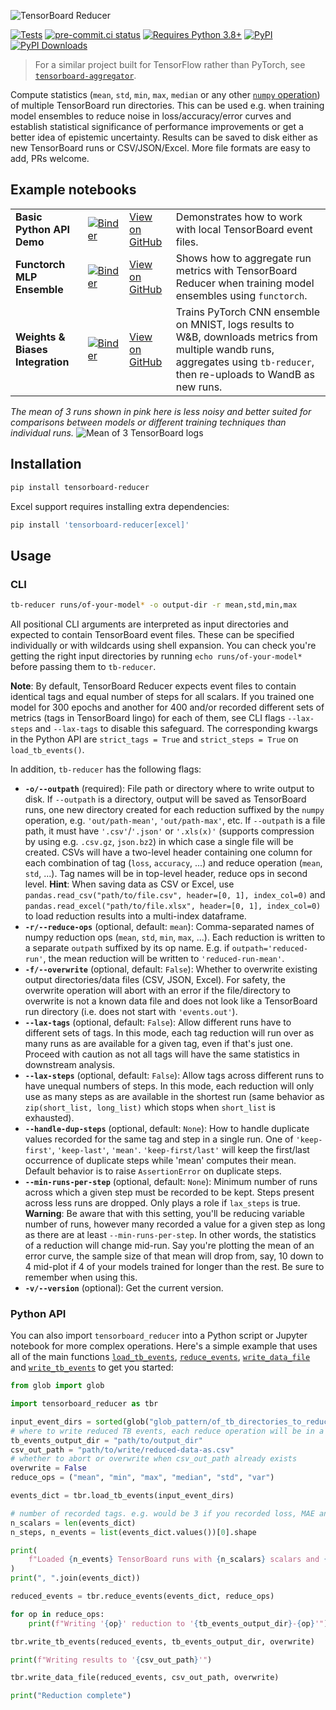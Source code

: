 ![TensorBoard Reducer](https://raw.githubusercontent.com/janosh/tensorboard-reducer/main/assets/tensorboard-reducer.svg)

[![Tests](https://github.com/janosh/tensorboard-reducer/actions/workflows/test.yml/badge.svg)](https://github.com/janosh/tensorboard-reducer/actions/workflows/test.yml)
[![pre-commit.ci status](https://results.pre-commit.ci/badge/github/janosh/tensorboard-reducer/main.svg)](https://results.pre-commit.ci/latest/github/janosh/tensorboard-reducer/main)
[![Requires Python 3.8+](https://img.shields.io/badge/Python-3.8+-blue.svg)](https://python.org/downloads)
[![PyPI](https://img.shields.io/pypi/v/tensorboard-reducer)](https://pypi.org/project/tensorboard-reducer)
[![PyPI Downloads](https://img.shields.io/pypi/dm/tensorboard-reducer)](https://pypistats.org/packages/tensorboard-reducer)

> For a similar project built for TensorFlow rather than PyTorch, see [`tensorboard-aggregator`](https://github.com/Spenhouet/tensorboard-aggregator).

Compute statistics (`mean`, `std`, `min`, `max`, `median` or any other [`numpy` operation](https://numpy.org/doc/stable/reference/routines.statistics)) of multiple TensorBoard run directories. This can be used e.g. when training model ensembles to reduce noise in loss/accuracy/error curves and establish statistical significance of performance improvements or get a better idea of epistemic uncertainty. Results can be saved to disk either as new TensorBoard runs or CSV/JSON/Excel. More file formats are easy to add, PRs welcome.

## Example notebooks

|                                  |                                                                                                                                                                                                                                   |                                                                                                                   |                                                                                                                                                                             |
| -------------------------------- | --------------------------------------------------------------------------------------------------------------------------------------------------------------------------------------------------------------------------------- | ----------------------------------------------------------------------------------------------------------------- | --------------------------------------------------------------------------------------------------------------------------------------------------------------------------- |
| **Basic Python API Demo**        | <a href="https://mybinder.org/v2/gh/janosh/tensorboard-reducer/main?labpath=examples%2Fbasic_python_api_example.ipynb"><img src="https://mybinder.org/badge_logo.svg" valign="middle" style="mind-width: 80px;" alt="Binder"></a> | [View on GitHub](https://github.com/janosh/tensorboard-reducer/blob/main/examples/basic_python_api_example.ipynb) | Demonstrates how to work with local TensorBoard event files.                                                                                                                |
| **Functorch MLP Ensemble**       | <a href="https://mybinder.org/v2/gh/janosh/tensorboard-reducer/main?labpath=examples%2Ffunctorch_mlp_ensemble.ipynb"><img src="https://mybinder.org/badge_logo.svg" valign="middle" style="mind-width: 80px;" alt="Binder"></a>   | [View on GitHub](https://github.com/janosh/tensorboard-reducer/blob/main/examples/functorch_mlp_ensemble.ipynb)   | Shows how to aggregate run metrics with TensorBoard Reducer when training model ensembles using `functorch`.                                                                |
| **Weights & Biases Integration** | <a href="https://mybinder.org/v2/gh/janosh/tensorboard-reducer/main?labpath=examples%2Fwandb_integration.ipynb"><img src="https://mybinder.org/badge_logo.svg" valign="middle" style="mind-width: 80px;" alt="Binder"></a>        | [View on GitHub](https://github.com/janosh/tensorboard-reducer/blob/main/examples/wandb_integration.ipynb)        | Trains PyTorch CNN ensemble on MNIST, logs results to W&B, downloads metrics from multiple wandb runs, aggregates using `tb-reducer`, then re-uploads to WandB as new runs. |

_The mean of 3 runs shown in pink here is less noisy and better suited for comparisons between models or different training techniques than individual runs._
![Mean of 3 TensorBoard logs](https://raw.githubusercontent.com/janosh/tensorboard-reducer/main/assets/3-runs-mean.png)

## Installation

```sh
pip install tensorboard-reducer
```

Excel support requires installing extra dependencies:

```sh
pip install 'tensorboard-reducer[excel]'
```

## Usage

### CLI

```sh
tb-reducer runs/of-your-model* -o output-dir -r mean,std,min,max
```

All positional CLI arguments are interpreted as input directories and expected to contain TensorBoard event files. These can be specified individually or with wildcards using shell expansion. You can check you're getting the right input directories by running `echo runs/of-your-model*` before passing them to `tb-reducer`.

**Note**: By default, TensorBoard Reducer expects event files to contain identical tags and equal number of steps for all scalars. If you trained one model for 300 epochs and another for 400 and/or recorded different sets of metrics (tags in TensorBoard lingo) for each of them, see CLI flags `--lax-steps` and `--lax-tags` to disable this safeguard. The corresponding kwargs in the Python API are `strict_tags = True` and `strict_steps = True` on `load_tb_events()`.

In addition, `tb-reducer` has the following flags:

- **`-o/--outpath`** (required): File path or directory where to write output to disk. If `--outpath` is a directory, output will be saved as TensorBoard runs, one new directory created for each reduction suffixed by the `numpy` operation, e.g. `'out/path-mean'`, `'out/path-max'`, etc. If `--outpath` is a file path, it must have `'.csv'`/`'.json'` or `'.xls(x)'` (supports compression by using e.g. `.csv.gz`, `json.bz2`) in which case a single file will be created. CSVs will have a two-level header containing one column for each combination of tag (`loss`, `accuracy`, ...) and reduce operation (`mean`, `std`, ...). Tag names will be in top-level header, reduce ops in second level. **Hint**: When saving data as CSV or Excel, use `pandas.read_csv("path/to/file.csv", header=[0, 1], index_col=0)` and `pandas.read_excel("path/to/file.xlsx", header=[0, 1], index_col=0)` to load reduction results into a multi-index dataframe.
- **`-r/--reduce-ops`** (optional, default: `mean`): Comma-separated names of numpy reduction ops (`mean`, `std`, `min`, `max`, ...). Each reduction is written to a separate `outpath` suffixed by its op name. E.g. if `outpath='reduced-run'`, the mean reduction will be written to `'reduced-run-mean'`.
- **`-f/--overwrite`** (optional, default: `False`): Whether to overwrite existing output directories/data files (CSV, JSON, Excel). For safety, the overwrite operation will abort with an error if the file/directory to overwrite is not a known data file and does not look like a TensorBoard run directory (i.e. does not start with `'events.out'`).
- **`--lax-tags`** (optional, default: `False`): Allow different runs have to different sets of tags. In this mode, each tag reduction will run over as many runs as are available for a given tag, even if that's just one. Proceed with caution as not all tags will have the same statistics in downstream analysis.
- **`--lax-steps`** (optional, default: `False`): Allow tags across different runs to have unequal numbers of steps. In this mode, each reduction will only use as many steps as are available in the shortest run (same behavior as `zip(short_list, long_list)` which stops when `short_list` is exhausted).
- **`--handle-dup-steps`** (optional, default: `None`): How to handle duplicate values recorded for the same tag and step in a single run. One of `'keep-first'`, `'keep-last'`, `'mean'`. `'keep-first/last'` will keep the first/last occurrence of duplicate steps while 'mean' computes their mean. Default behavior is to raise `AssertionError` on duplicate steps.
- **`--min-runs-per-step`** (optional, default: `None`): Minimum number of runs across which a given step must be recorded to be kept. Steps present across less runs are dropped. Only plays a role if `lax_steps` is true. **Warning**: Be aware that with this setting, you'll be reducing variable number of runs, however many recorded a value for a given step as long as there are at least `--min-runs-per-step`. In other words, the statistics of a reduction will change mid-run. Say you're plotting the mean of an error curve, the sample size of that mean will drop from, say, 10 down to 4 mid-plot if 4 of your models trained for longer than the rest. Be sure to remember when using this.
- **`-v/--version`** (optional): Get the current version.

### Python API

You can also import `tensorboard_reducer` into a Python script or Jupyter notebook for more complex operations. Here's a simple example that uses all of the main functions [`load_tb_events`], [`reduce_events`], [`write_data_file`] and [`write_tb_events`] to get you started:

```py
from glob import glob

import tensorboard_reducer as tbr

input_event_dirs = sorted(glob("glob_pattern/of_tb_directories_to_reduce*"))
# where to write reduced TB events, each reduce operation will be in a separate subdirectory
tb_events_output_dir = "path/to/output_dir"
csv_out_path = "path/to/write/reduced-data-as.csv"
# whether to abort or overwrite when csv_out_path already exists
overwrite = False
reduce_ops = ("mean", "min", "max", "median", "std", "var")

events_dict = tbr.load_tb_events(input_event_dirs)

# number of recorded tags. e.g. would be 3 if you recorded loss, MAE and R^2
n_scalars = len(events_dict)
n_steps, n_events = list(events_dict.values())[0].shape

print(
    f"Loaded {n_events} TensorBoard runs with {n_scalars} scalars and {n_steps} steps each"
)
print(", ".join(events_dict))

reduced_events = tbr.reduce_events(events_dict, reduce_ops)

for op in reduce_ops:
    print(f"Writing '{op}' reduction to '{tb_events_output_dir}-{op}'")

tbr.write_tb_events(reduced_events, tb_events_output_dir, overwrite)

print(f"Writing results to '{csv_out_path}'")

tbr.write_data_file(reduced_events, csv_out_path, overwrite)

print("Reduction complete")
```

[`reduce_events`]: https://github.com/janosh/tensorboard-reducer/blob/6d3468610d2933a23bc355250f9c76e6b6bb0151/tensorboard_reducer/main.py#L12-L14
[`load_tb_events`]: https://github.com/janosh/tensorboard-reducer/blob/6d3468610d2933a23bc355250f9c76e6b6bb0151/tensorboard_reducer/load.py#L10-L16
[`write_data_file`]: https://github.com/janosh/tensorboard-reducer/blob/6d3468610d2933a23bc355250f9c76e6b6bb0151/tensorboard_reducer/write.py#L111-L115
[`write_tb_events`]: https://github.com/janosh/tensorboard-reducer/blob/6d3468610d2933a23bc355250f9c76e6b6bb0151/tensorboard_reducer/write.py#L45-L49
